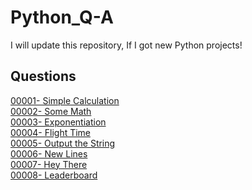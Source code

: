 # Python_Q-A
I will update this repository, If I got new Python projects!

## Questions
[00001- Simple Calculation](/Questions/00001-%20Simple%20Calculation.md) </br>
[00002- Some Math](/Questions/00002-%20Some%20Math.md) </br>
[00003- Exponentiation](/Questions/00003-%20Exponentiation.md) </br>
[00004- Flight Time](/Questions/00004-%20Flight%20Time.md)  </br>
[00005- Output the String](/Questions/00005-%20Output%20The%20String.md) </br>
[00006- New Lines](/Questions/00006-%20New%20Lines.md) </br>
[00007- Hey There](/Questions/00007-%20Hey%20There.md) </br>
[00008- Leaderboard](/Questions/00008-%20Leaderboard.md) </br>
